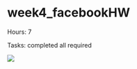 week4_facebookHW
================
Hours: 7

Tasks: completed all required

![](https://github.com/ahcchin/week4_facebookHW/blob/master/homework_gif.gif)
